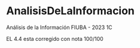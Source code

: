 # AnalisisDeLaInformacion
Análisis de la Información FIUBA - 2023 1C


EL 4.4 esta corregido con nota 100/100
